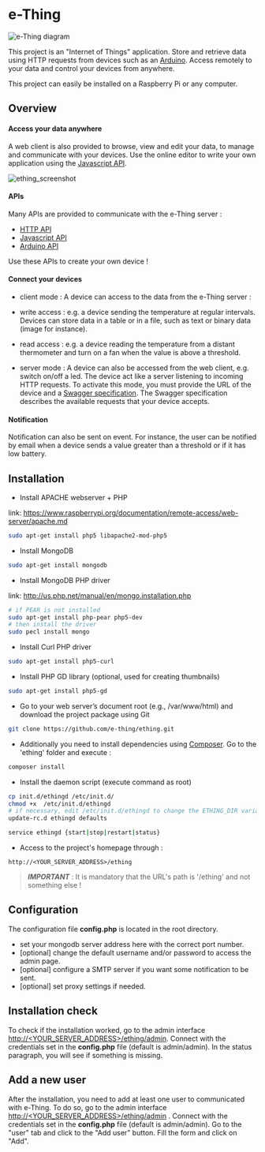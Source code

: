 
e-Thing
=====

![e-Thing diagram](https://cloud.githubusercontent.com/assets/17341216/17180858/1fce5e54-541e-11e6-8e0a-09cc853e4e93.png)

This project is an "Internet of Things" application. Store and retrieve data using HTTP requests from devices such as an [Arduino](https://github.com/e-thing/arduino).
Access remotely to your data and control your devices from anywhere.

This project can easily be installed on a Raspberry Pi or any computer.


## Overview


#### Access your data anywhere

A web client is also provided to browse, view and edit your data, to manage and communicate with your devices.
Use the online editor to write your own application using the [Javascript API](http://e-thing.github.io/doc/js).

![ething_screenshot](https://cloud.githubusercontent.com/assets/17341216/17768812/20bf8e22-6536-11e6-8bdf-dfadbc171fb1.jpg)

#### APIs

Many APIs are provided to communicate with the e-Thing server :

- [HTTP API](http://e-thing.github.io/doc/http)
- [Javascript API](http://e-thing.github.io/doc/js)
- [Arduino API](http://e-thing.github.io/doc/arduino.html)

Use these APIs to create your own device !

#### Connect your devices

- client mode :
A device can access to the data from the e-Thing server :
 - write access : e.g. a device sending the temperature at regular intervals. Devices can store data in a table or in a file, such as text or binary data (image for instance).
 - read access : e.g. a device reading the temperature from a distant thermometer and turn on a fan when the value is above a threshold.

- server mode :
A device can also be accessed from the web client, e.g. switch on/off a led.
The device act like a server listening to incoming HTTP requests.
To activate this mode, you must provide the URL of the device and a [Swagger specification](http://swagger.io).
The Swagger specification describes the available requests that your device accepts. 

#### Notification

Notification can also be sent on event. For instance, the user can be notified by email when a device sends
a value greater than a threshold or if it has low battery.


## Installation

- Install APACHE webserver + PHP

 link: https://www.raspberrypi.org/documentation/remote-access/web-server/apache.md

 ```bash
 sudo apt-get install php5 libapache2-mod-php5
 ```

- Install MongoDB

 ```bash
 sudo apt-get install mongodb
 ```

- Install MongoDB PHP driver

 link: http://us.php.net/manual/en/mongo.installation.php

 ```bash
 # if PEAR is not installed
 sudo apt-get install php-pear php5-dev
 # then install the driver
 sudo pecl install mongo
 ```

- Install Curl PHP driver

 ```bash
 sudo apt-get install php5-curl
 ```

- Install PHP GD library (optional, used for creating thumbnails)

 ```bash
 sudo apt-get install php5-gd
 ```

- Go to your web server’s document root (e.g., /var/www/html) and download the project package using Git

 ```bash
 git clone https://github.com/e-thing/ething.git
 ```

- Additionally you need to install dependencies using [Composer](https://getcomposer.org/download). Go to the 'ething' folder and execute :

 ```bash
 composer install
 ```

- Install the daemon script (execute command as root)

 ```bash
 cp init.d/ethingd /etc/init.d/
 chmod +x  /etc/init.d/ethingd
 # if necessary, edit /etc/init.d/ethingd to change the ETHING_DIR variable (default: /var/www/html/ething)
 update-rc.d ethingd defaults
 
 service ethingd {start|stop|restart|status}
 ```
 
- Access to the project's homepage through :

 `http://<YOUR_SERVER_ADDRESS>/ething`


> **_IMPORTANT_** : It is mandatory that the URL's path is '/ething' and not something else !


 
## Configuration

The configuration file **config.php** is located in the root directory.

* set your mongodb server address here with the correct port number.
* [optional] change the default username and/or password to access the admin page.
* [optional] configure a SMTP server if you want some notification to be sent.
* [optional] set proxy settings if needed.


## Installation check

To check if the installation worked, go to the admin interface [http://&lt;YOUR_SERVER_ADDRESS&gt;/ething/admin](http://localhost/ething/admin).
Connect with the credentials set in the **config.php** file (default is admin/admin).
In the status paragraph, you will see if something is missing.


## Add a new user

After the installation, you need to add at least one user to communicated with e-Thing.
To do so, go to the admin interface [http://&lt;YOUR_SERVER_ADDRESS&gt;/ething/admin](http://localhost/ething/admin) .
Connect with the credentials set in the **config.php** file (default is admin/admin).
Go to the "user" tab and click to the "Add user" button. Fill the form and click on "Add".

